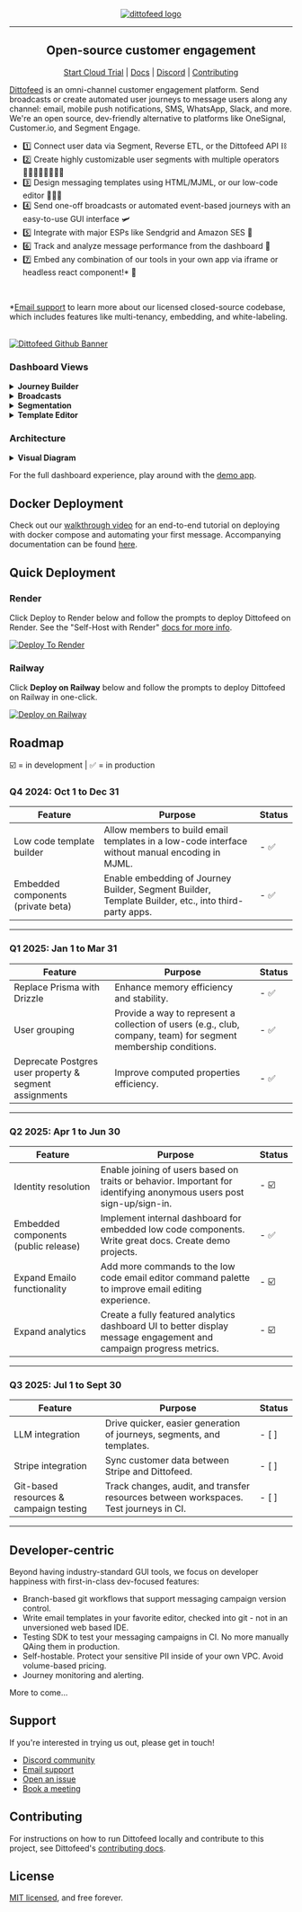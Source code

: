 <p align="center">
  <a href="https://dittofeed.com">
    <picture>
      <source media="(prefers-color-scheme: dark)" srcset="https://raw.githubusercontent.com/dittofeed/dittofeed/main/packages/docs/logo/dark.png">
      <img alt="dittofeed logo" src="https://raw.githubusercontent.com/dittofeed/dittofeed/main/packages/docs/logo/light.png">
    </picture>
  </a>
</p>

---

<h2 align="center">Open-source customer engagement</h3>

<p align="center">
  <a href="https://app.dittofeed.com/dashboard">Start Cloud Trial</a> | <a href="https://docs.dittofeed.com/introduction">Docs</a> | <a href="https://discord.gg/HajPkCG4Mm">Discord</a> | <a href="https://docs.dittofeed.com/contributing/running-locally">Contributing</a>
</p>

[Dittofeed](https://dittofeed.com) is an omni-channel customer engagement platform. Send broadcasts or create automated user journeys to message users along any channel: email, mobile push notifications, SMS, WhatsApp, Slack, and more. We're an open source, dev-friendly alternative to platforms like OneSignal, Customer.io, and Segment Engage.

- 1️⃣ Connect user data via Segment, Reverse ETL, or the Dittofeed API ⛓️
- 2️⃣ Create highly customizable user segments with multiple operators 🧍🏽‍♀️🧍🏻‍♂️🧍🏾
- 3️⃣ Design messaging templates using HTML/MJML, or our low-code editor 👨🏻‍🎨
- 4️⃣ Send one-off broadcasts or automated event-based journeys with an easy-to-use GUI interface 🛩️
- 5️⃣ Integrate with major ESPs like Sendgrid and Amazon SES 🏰
- 6️⃣ Track and analyze message performance from the dashboard 🎯
- 7️⃣ Embed any combination of our tools in your own app via iframe or headless react component!* 🤩

<br>

*[Email support](mailto:support@dittofeed.com) to learn more about our licensed closed-source codebase, which includes features like multi-tenancy, embedding, and white-labeling.

<br>

<a href="https://dittofeed.com/">
  <img src="https://storage.googleapis.com/dittofeed-public/dittofeed-github_banner_v2.png" alt="Dittofeed Github Banner" />
</a>

<br>

### Dashboard Views

<details>
  <summary><b>Journey Builder</b></summary>
  <img alt="Customer Journeys" src="https://storage.googleapis.com/dittofeed-public/journeys_v2.png">
</details>
<details>
  <summary><b>Broadcasts</b></summary>
  <img alt="Broadcast Flow" src="https://storage.googleapis.com/dittofeed-public/broadcasts_v2.png">
</details>
<details>
  <summary><b>Segmentation</b></summary>
  <img alt="User Segmentation" src="https://storage.googleapis.com/dittofeed-public/segments_v2.png">
</details>
<details>
  <summary><b>Template Editor</b></summary>
  <img alt="Message Templates" src="https://storage.googleapis.com/dittofeed-public/templates_v2.png">
</details>

### Architecture

<details>
  <summary><b>Visual Diagram</b></summary>
  <img alt="Architecture" src="https://storage.googleapis.com/dittofeed-public/Architecture%20Diagram_Dark.png">
</details>

For the full dashboard experience, play around with the [demo app](https://demo.dittofeed.com/dashboard).

## Docker Deployment

Check out our [walkthrough video](https://youtu.be/kZbDvVCylVg?si=Gt7xbcQ-_hk6fqKt) for an end-to-end tutorial on deploying with docker compose and automating your first message. Accompanying documentation can be found [here](https://docs.dittofeed.com/deployment/self-hosted/docker-compose).  

## Quick Deployment

### Render

Click Deploy to Render below and follow the prompts to deploy Dittofeed on Render. See the "Self-Host with Render" [docs for more info](https://docs.dittofeed.com/deployment/self-hosted/render).

<a href="https://render.com/deploy?repo=https://github.com/dittofeed/dittofeed" target="_blank" rel="nofollow"><img src="https://render.com/images/deploy-to-render-button.svg" alt="Deploy To Render"></a>

### Railway

Click **Deploy on Railway** below and follow the prompts to deploy Dittofeed on Railway in one-click.

[![Deploy on Railway](https://railway.com/button.svg)](https://railway.com/deploy/KH_QSO)

## Roadmap

☑️ = in development | ✅ = in production


### Q4 2024: Oct 1 to Dec 31

| Feature                       | Purpose                                                                                                       | Status  |
|-------------------------------|---------------------------------------------------------------------------------------------------------------|---------|
| Low code template builder     | Allow members to build email templates in a low-code interface without manual encoding in MJML.               | - ✅  |
| Embedded components (private beta)  | Enable embedding of Journey Builder, Segment Builder, Template Builder, etc., into third-party apps.    | - ✅  |

---

### Q1 2025: Jan 1 to Mar 31

| Feature                      | Purpose                                                                                                         | Status  |
|------------------------------|-----------------------------------------------------------------------------------------------------------------|---------|
| Replace Prisma with Drizzle  | Enhance memory efficiency and stability.                                                                        | - ✅  |
| User grouping                | Provide a way to represent a collection of users (e.g., club, company, team) for segment membership conditions. | - ✅  |
| Deprecate Postgres user property & segment assignments  | Improve computed properties efficiency.                                              | - ✅  |

---

### Q2 2025: Apr 1 to Jun 30

| Feature                      | Purpose                                                                                                         | Status  |
|------------------------------|-----------------------------------------------------------------------------------------------------------------|---------|
| Identity resolution          | Enable joining of users based on traits or behavior. Important for identifying anonymous users post sign-up/sign-in. | - ☑️ |
| Embedded components (public release)  | Implement internal dashboard for embedded low code components. Write great docs. Create demo projects. | - ✅ |
| Expand Emailo functionality  | Add more commands to the low code email editor command palette to improve email editing experience.             | - ☑️ |
| Expand analytics | Create a fully featured analytics dashboard UI to better display message engagement and campaign progress metrics.          | - ☑️ |

---

### Q3 2025: Jul 1 to Sept 30

| Feature                      | Purpose                                                                                                         | Status  |
|------------------------------|-----------------------------------------------------------------------------------------------------------------|---------|
| LLM integration                        | Drive quicker, easier generation of journeys, segments, and templates.                                | - \[ ]  |
| Stripe integration                     | Sync customer data between Stripe and Dittofeed.                                                      | - \[ ]  |
| Git-based resources & campaign testing | Track changes, audit, and transfer resources between workspaces. Test journeys in CI.                 | - \[ ]  |

---

## Developer-centric

Beyond having industry-standard GUI tools, we focus on developer happiness with first-in-class dev-focused features:

- Branch-based git workflows that support messaging campaign version control.
- Write email templates in your favorite editor, checked into git - not in an unversioned web based IDE.
- Testing SDK to test your messaging campaigns in CI. No more manually QAing them in production.
- Self-hostable. Protect your sensitive PII inside of your own VPC. Avoid volume-based pricing.
- Journey monitoring and alerting.

More to come...

## Support

If you're interested in trying us out, please get in touch!

* [Discord community](https://discord.gg/HajPkCG4Mm)
* [Email support](mailto:support@dittofeed.com)
* [Open an issue](https://github.com/dittofeed/dittofeed/issues/new)
* [Book a meeting](https://calendly.com/d/zy7-8d5-jdq/dittofeed-demo-founders)

## Contributing

For instructions on how to run Dittofeed locally and contribute to this project, see Dittofeed's [contributing docs](https://docs.dittofeed.com/contributing/).

## License

[MIT licensed](/LICENSE), and free forever.
